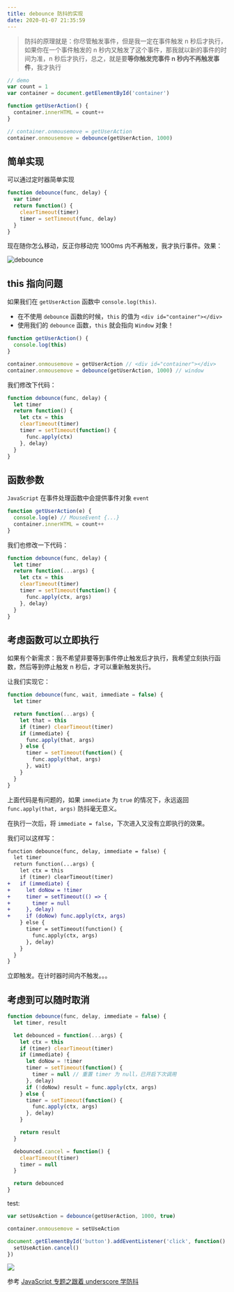 ```yaml
---
title: debounce 防抖的实现
date: 2020-01-07 21:35:59
---
```


> 防抖的原理就是：你尽管触发事件，但是我一定在事件触发 n 秒后才执行，如果你在一个事件触发的 n 秒内又触发了这个事件，那我就以新的事件的时间为准，n 秒后才执行，总之，就是要**等你触发完事件 n 秒内不再触发事件**，我才执行

```js
// demo
var count = 1
var container = document.getElementById('container')

function getUserAction() {
  container.innerHTML = count++
}

// container.onmousemove = getUserAction
container.onmousemove = debounce(getUserAction, 1000)
```

## 简单实现

可以通过定时器简单实现

```js
function debounce(func, delay) {
  var timer
  return function() {
    clearTimeout(timer)
    timer = setTimeout(func, delay)
  }
}
```

现在随你怎么移动，反正你移动完 1000ms 内不再触发，我才执行事件。效果：

![debounce](https://gitee.com/alvin0216/cdn/raw/master/img/javascript/debounce/1.gif)

## this 指向问题

如果我们在 `getUserAction` 函数中 `console.log(this)`.

- 在不使用 `debounce` 函数的时候，`this` 的值为 `<div id="container"></div>`
- 使用我们的 `debounce` 函数，`this` 就会指向 `Window` 对象！

```js
function getUserAction() {
  console.log(this)
}

container.onmousemove = getUserAction // <div id="container"></div>
container.onmousemove = debounce(getUserAction, 1000) // window
```

我们修改下代码：

```js
function debounce(func, delay) {
  let timer
  return function() {
    let ctx = this
    clearTimeout(timer)
    timer = setTimeout(function() {
      func.apply(ctx)
    }, delay)
  }
}
```

## 函数参数

`JavaScript` 在事件处理函数中会提供事件对象 `event`

```js
function getUserAction(e) {
  console.log(e) // MouseEvent {...}
  container.innerHTML = count++
}
```

我们也修改一下代码：

```js
function debounce(func, delay) {
  let timer
  return function(...args) {
    let ctx = this
    clearTimeout(timer)
    timer = setTimeout(function() {
      func.apply(ctx, args)
    }, delay)
  }
}
```

## 考虑函数可以立即执行

如果有个新需求：我不希望非要等到事件停止触发后才执行，我希望立刻执行函数，然后等到停止触发 n 秒后，才可以重新触发执行。

让我们实现它：

```js
function debounce(func, wait, immediate = false) {
  let timer

  return function(...args) {
    let that = this
    if (timer) clearTimeout(timer)
    if (immediate) {
      func.apply(that, args)
    } else {
      timer = setTimeout(function() {
        func.apply(that, args)
      }, wait)
    }
  }
}
```

上面代码是有问题的，如果 `immediate` 为 `true` 的情况下，永远返回 `func.apply(that, args)` 防抖毫无意义。

在执行一次后，将 `immediate = false`，下次进入又没有立即执行的效果。

我们可以这样写：

```diff
function debounce(func, delay, immediate = false) {
  let timer
  return function(...args) {
    let ctx = this
    if (timer) clearTimeout(timer)
+   if (immediate) {
+     let doNow = !timer
+     timer = setTimeout(() => {
+       timer = null
+     }, delay)
+     if (doNow) func.apply(ctx, args)
    } else {
      timer = setTimeout(function() {
        func.apply(ctx, args)
      }, delay)
    }
  }
}
```

立即触发。在计时器时间内不触发。。。

## 考虑到可以随时取消

```js
function debounce(func, delay, immediate = false) {
  let timer, result

  let debounced = function(...args) {
    let ctx = this
    if (timer) clearTimeout(timer)
    if (immediate) {
      let doNow = !timer
      timer = setTimeout(function() {
        timer = null // 重置 timer 为 null，已开启下次调用
      }, delay)
      if (!doNow) result = func.apply(ctx, args)
    } else {
      timer = setTimeout(function() {
        func.apply(ctx, args)
      }, delay)
    }

    return result
  }

  debounced.cancel = function() {
    clearTimeout(timer)
    timer = null
  }

  return debounced
}
```

test:

```js
var setUseAction = debounce(getUserAction, 1000, true)

container.onmousemove = setUseAction

document.getElementById('button').addEventListener('click', function() {
  setUseAction.cancel()
})
```

![](https://gitee.com/alvin0216/cdn/raw/master/img/javascript/debounce/4.gif)

参考 [JavaScript 专题之跟着 underscore 学防抖](https://github.com/mqyqingfeng/Blog/issues/22)
